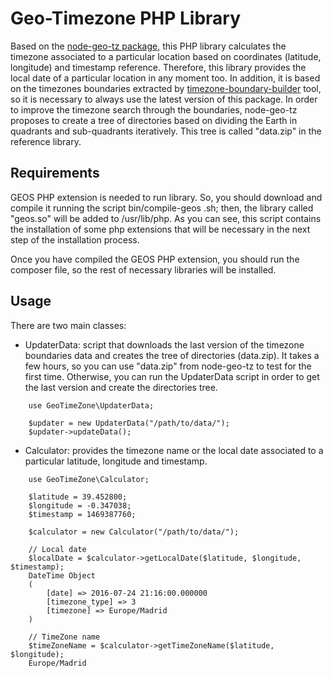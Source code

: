 # Geo-Timezone PHP Library
Based on the [node-geo-tz package](https://github.com/evansiroky/node-geo-tz), this PHP library calculates the timezone associated to a particular location based on coordinates (latitude, longitude) and timestamp
reference. Therefore, this library provides the local date of a particular location in any moment too.
In addition, it is based on the timezones boundaries extracted by [timezone-boundary-builder](https://github.com/evansiroky/timezone-boundary-builder) tool, so it is necessary to always use the latest version of this package.
In order to improve the timezone search through the boundaries, node-geo-tz proposes to create a tree of directories based on dividing the Earth in quadrants and sub-quadrants iteratively. This tree is called "data.zip" in the reference library.


## Requirements
GEOS PHP extension is needed to run library. So, you should download and compile it running the script bin/compile-geos
.sh; then, the library called "geos.so" will be added to /usr/lib/php.
As you can see, this script contains the installation of some php extensions that will be necessary in the next
step of the installation process.

Once you have compiled the GEOS PHP extension, you should run the composer file, so the rest of necessary libraries
will be installed.


## Usage
There are two main classes:

* UpdaterData: script that downloads the last version of the timezone boundaries data and creates the tree of directories (data.zip). It takes a few hours, so you can use "data.zip" from node-geo-tz to test for the first time. Otherwise, you can run the UpdaterData script in order to get the last version and create the directories tree.
```
    use GeoTimeZone\UpdaterData;

    $updater = new UpdaterData("/path/to/data/");
    $updater->updateData();
```

* Calculator: provides the timezone name or the local date associated to a particular latitude, longitude and timestamp.
```
    use GeoTimeZone\Calculator;

    $latitude = 39.452800;
    $longitude = -0.347038;
    $timestamp = 1469387760;

    $calculator = new Calculator("/path/to/data/");

    // Local date
    $localDate = $calculator->getLocalDate($latitude, $longitude, $timestamp);
    DateTime Object
    (
        [date] => 2016-07-24 21:16:00.000000
        [timezone_type] => 3
        [timezone] => Europe/Madrid
    )

    // TimeZone name
    $timeZoneName = $calculator->getTimeZoneName($latitude, $longitude);
    Europe/Madrid
```
